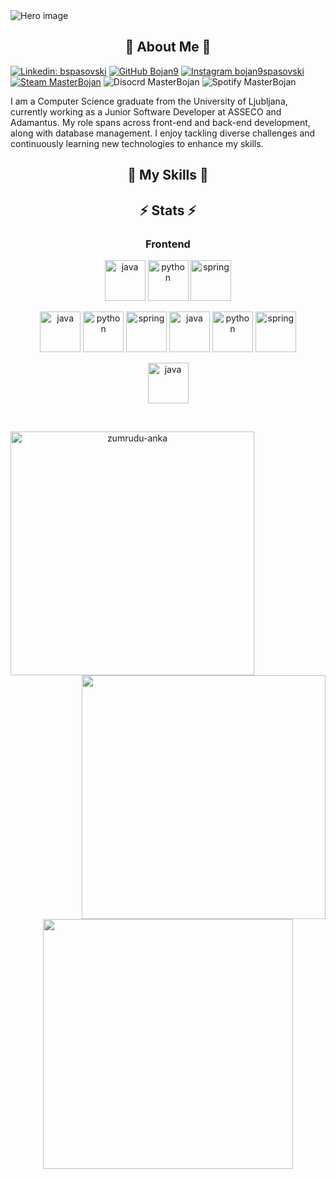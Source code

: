 <img src="https://github.com/user-attachments/assets/bd0de588-5520-4f08-afaa-10c4a855ac3a" alt="Hero image">

<h2 align="center">🚀 About Me 🚀</h2>

[![Linkedin: bspasovski](https://img.shields.io/badge/-bspasovski-blue?style=flat-square&logo=Linkedin&logoColor=white&link=https://www.linkedin.com/in/bspasovski/)](https://www.linkedin.com/in/bspasovski/)
[![GitHub Bojan9](https://img.shields.io/github/followers/bojan9?label=follow&style=social)](https://github.com/Bojan9/Bojan9)
[![Instagram bojan9spasovski](https://img.shields.io/badge/bojan9spasovski-E4405F?style=flat-square&logo=instagram&logoColor=white)](https://www.instagram.com/bojan9spasovski/)
[![Steam MasterBojan](https://img.shields.io/badge/MasterBojan-grey?style=flat-square&logo=steam&logoColor=white)](https://steamcommunity.com/id/MasterBojan9/)
![Disocrd MasterBojan](https://img.shields.io/badge/MasterBojan-blue?style=flat-square&logo=discord&logoColor=white)
![Spotify MasterBojan](https://img.shields.io/badge/Bojan-gren?style=flat-square&logo=spotify&logoColor=white)

<p>
I am a Computer Science graduate from the University of Ljubljana, currently working as a Junior Software Developer at ASSECO and Adamantus. My role spans across front-end and back-end development, along with database management. I enjoy tackling diverse challenges and continuously learning new technologies to enhance my skills.
</p>

<h2 align="center">🧠 My Skills 🧠</h2>

<h2 align="center">⚡ Stats ⚡</h2>

<h3 align="center">Frontend</h3>

<p align="center">
      <img src="https://www.vectorlogo.zone/logos/w3_html5/w3_html5-icon.svg" alt="java" width="65" height="65"/> 
      <img src="https://www.vectorlogo.zone/logos/w3_css/w3_css-icon.svg" alt="python" width="65" height="65"/>
      <img src="https://www.vectorlogo.zone/logos/javascript/javascript-icon.svg" alt="spring" width="65" height="65"/>
</p>

<p align="center">
      <img src="https://www.vectorlogo.zone/logos/sass-lang/sass-lang-icon.svg" alt="java" width="65" height="65"/> 
      <img src="https://www.vectorlogo.zone/logos/tailwindcss/tailwindcss-icon.svg" alt="python" width="65" height="65"/>
      <img src="https://www.vectorlogo.zone/logos/getbootstrap/getbootstrap-icon.svg" alt="spring" width="65" height="65"/>
      <img src="https://www.vectorlogo.zone/logos/reactjs/reactjs-icon.svg" alt="java" width="65" height="65"/> 
      <img src="https://www.vectorlogo.zone/logos/vuejs/vuejs-icon.svg" alt="python" width="65" height="65"/>
      <img src="https://www.vectorlogo.zone/logos/jquery/jquery-icon.svg" alt="spring" width="65" height="65"/>
</p>

<p align="center">
      <img src="https://www.vectorlogo.zone/logos/flutterio/flutterio-icon.svg" alt="java" width="65" height="65"/> 
</p>

<br>
<p align=center>
  <div align=center>
      <img align="left" width=390 src="https://streak-stats.demolab.com/?user=bojan9&theme=blue-green&border=61dafb&hide_border=true" alt="zumrudu-anka" />
      <img align="right" width=390 src="https://github-readme-stats.vercel.app/api?username=bojan9&show_icons=true&theme=blue-green&border_color=61dafb&hide_border=true" />
  </div>
  <br><br><br><br><br><br><br><br><br>
  <div align=center>
      <img height=400 align="center" src="https://github-readme-stats.vercel.app/api/top-langs/?username=bojan9&layout=donut-vertical&theme=blue-green&border_color=61dafb&hide_border=true&langs_count=12" />
  </div>
  <br>
</p>
